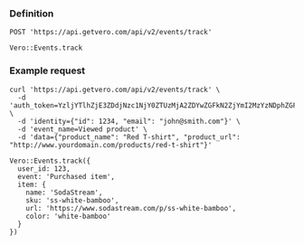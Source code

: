 ### Definition

<pre class="bash"><code>POST 'https://api.getvero.com/api/v2/events/track'</code></pre>
<pre class="ruby"><code>Vero::Events.track</code></pre>

### Example request

<pre class="bash"><code>curl 'https://api.getvero.com/api/v2/events/track' \
  -d 'auth_token=YzljYTlhZjE3ZDdjNzc1NjY0ZTUzMjA2ZDYwZGFkN2ZjYmI2MzYzNDphZGFlNGQ2ZTBhNGQ2YjJkMDdlNjUxYjUwNWIwZTUyYmM0ZDMzOGVk' \
  -d 'identity={"id": 1234, "email": "john@smith.com"}' \
  -d 'event_name=Viewed product' \
  -d 'data={"product_name": "Red T-shirt", "product_url": "http://www.yourdomain.com/products/red-t-shirt"}'
</code></pre>

<pre class="ruby"><code>Vero::Events.track({
  user_id: 123,
  event: 'Purchased item',
  item: {
    name: 'SodaStream',
    sku: 'ss-white-bamboo',
    url: 'https://www.sodastream.com/p/ss-white-bamboo',
    color: 'white-bamboo'
  }
})</code></pre>